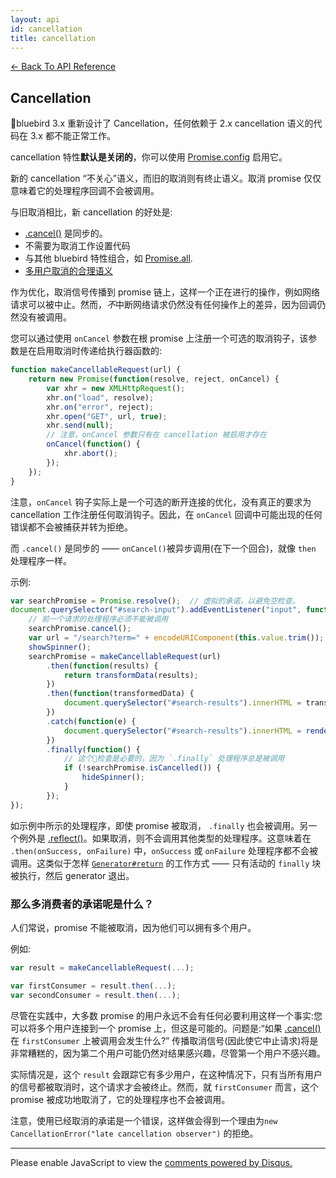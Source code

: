```yaml
---
layout: api
id: cancellation
title: cancellation
---
```



[← Back To API Reference](/bluebird_cn/docs/api-reference.html)
<div class="api-code-section"><markdown>

## Cancellation

bluebird 3.x 重新设计了 Cancellation，任何依赖于  2.x cancellation 语义的代码在 3.x 都不能正常工作。

cancellation 特性**默认是关闭的**，你可以使用 [Promise.config](.) 启用它。

新的 cancellation “不关心”语义，而旧的取消则有终止语义。取消 promise 仅仅意味着它的处理程序回调不会被调用。

与旧取消相比，新 cancellation 的好处是:

- [.cancel()](.) 是同步的。
- 不需要为取消工作设置代码
- 与其他 bluebird 特性组合，如 [Promise.all](.).
- [多用户取消的合理语义](#what-about-promises-that-have-multiple-consumers)

作为优化，取消信号传播到 promise 链上，这样一个正在进行的操作，例如网络请求可以被中止。然而，*不*中断网络请求仍然没有任何操作上的差异，因为回调仍然没有被调用。

您可以通过使用 `onCancel` 参数在根 promise 上注册一个可选的取消钩子，该参数是在启用取消时传递给执行器函数的:


```js
function makeCancellableRequest(url) {
    return new Promise(function(resolve, reject, onCancel) {
        var xhr = new XMLHttpRequest();
        xhr.on("load", resolve);
        xhr.on("error", reject);
        xhr.open("GET", url, true);
        xhr.send(null);
        // 注意，onCancel 参数只有在 cancellation 被启用才存在
        onCancel(function() {
            xhr.abort();
        });
    });
}
```

注意，`onCancel` 钩子实际上是一个可选的断开连接的优化，没有真正的要求为 cancellation 工作注册任何取消钩子。因此，在 `onCancel` 回调中可能出现的任何错误都不会被捕获并转为拒绝。

而 `.cancel()` 是同步的 —— `onCancel()`被异步调用(在下一个回合)，就像 `then` 处理程序一样。

示例:

```js
var searchPromise = Promise.resolve();  // 虚拟的承诺，以避免空检查。
document.querySelector("#search-input").addEventListener("input", function() {
    // 前一个请求的处理程序必须不能被调用
    searchPromise.cancel();
    var url = "/search?term=" + encodeURIComponent(this.value.trim());
    showSpinner();
    searchPromise = makeCancellableRequest(url)
        .then(function(results) {
            return transformData(results);
        })
        .then(function(transformedData) {
            document.querySelector("#search-results").innerHTML = transformedData;
        })
        .catch(function(e) {
            document.querySelector("#search-results").innerHTML = renderErrorBox(e);
        })
        .finally(function() {
            // 这个检查是必要的，因为 `.finally` 处理程序总是被调用
            if (!searchPromise.isCancelled()) {
                hideSpinner();
            }
        });
});

```

如示例中所示的处理程序，即使 promise 被取消， `.finally` 也会被调用。另一个例外是 [.reflect()](.)。如果取消，则不会调用其他类型的处理程序。这意味着在 `.then(onSuccess, onFailure)` 中，`onSuccess` 或 `onFailure` 处理程序都不会被调用。这类似于怎样 [`Generator#return`](https://developer.mozilla.org/en-US/docs/Web/JavaScript/Reference/Global_Objects/Generator/return) 的工作方式 —— 只有活动的 `finally` 块被执行，然后 generator 退出。

<a href='what-about-promises-that-have-multiple-consumers'></a>

### 那么多消费者的承诺呢是什么？

人们常说，promise 不能被取消，因为他们可以拥有多个用户。

例如:

```js
var result = makeCancellableRequest(...);

var firstConsumer = result.then(...);
var secondConsumer = result.then(...);
```

尽管在实践中，大多数 promise 的用户永远不会有任何必要利用这样一个事实:您可以将多个用户连接到一个 promise 上，但这是可能的。问题是:“如果 [.cancel()](.) 在 `firstConsumer` 上被调用会发生什么?” 传播取消信号(因此使它中止请求)将是非常糟糕的，因为第二个用户可能仍然对结果感兴趣，尽管第一个用户不感兴趣。

实际情况是，这个 `result` 会跟踪它有多少用户，在这种情况下，只有当所有用户的信号都被取消时，这个请求才会被终止。然而，就 `firstConsumer` 而言，这个 promise 被成功地取消了，它的处理程序也不会被调用。

注意，使用已经取消的承诺是一个错误，这样做会得到一个理由为`new CancellationError("late cancellation observer")` 的拒绝。


<hr>
</markdown></div>

<div id="disqus_thread"></div>
<script type="text/javascript">
    var disqus_title = "Cancellation";
    var disqus_shortname = "bluebirdjs";
    var disqus_identifier = "disqus-id-cancellation";
    
    (function() {
        var dsq = document.createElement("script"); dsq.type = "text/javascript"; dsq.async = true;
        dsq.src = "//" + disqus_shortname + ".disqus.com/embed.js";
        (document.getElementsByTagName("head")[0] || document.getElementsByTagName("body")[0]).appendChild(dsq);
    })();
</script>
<noscript>Please enable JavaScript to view the <a href="https://disqus.com/?ref_noscript" rel="nofollow">comments powered by Disqus.</a></noscript>

